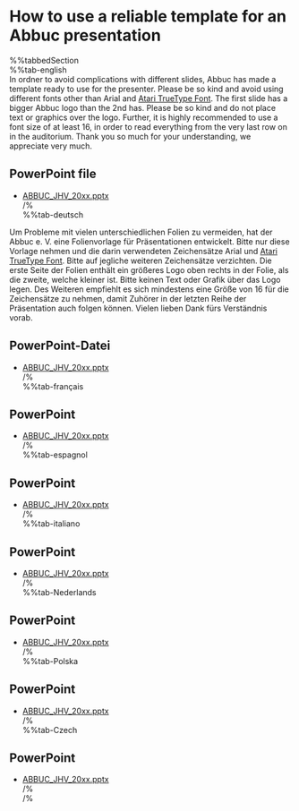 # How to use a reliable template for an Abbuc presentation  
%%tabbedSection  
%%tab-english  
In ordner to avoid complications with different slides, Abbuc has made a template ready to use for the presenter. Please be so kind and avoid using different fonts other than Arial and [Atari TrueType Font](https://atariwiki.org/wiki/Wiki.jsp?page=Atari%20True%20Type%20Font%20for%20PC%20and%20Mac). The first slide has a bigger Abbuc logo than the 2nd has. Please be so kind and do not place text or graphics over the logo. Further, it is highly recommended to use a font size of at least 16, in order to read everything from the very last row on in the auditorium. Thank you so much for your understanding, we appreciate very much.  
  
## PowerPoint file  
- [ABBUC_JHV_20xx.pptx](attachments/ABBUC_JHV_20xx.pptx)  
/%  
%%tab-deutsch  
  
Um Probleme mit vielen unterschiedlichen Folien zu vermeiden, hat der Abbuc e. V. eine Folienvorlage für Präsentationen entwickelt. Bitte nur diese Vorlage nehmen und die darin verwendeten Zeichensätze Arial und [Atari TrueType Font](https://atariwiki.org/wiki/Wiki.jsp?page=Atari%20True%20Type%20Font%20for%20PC%20and%20Mac). Bitte auf jegliche weiteren Zeichensätze verzichten. Die erste Seite der Folien enthält ein größeres Logo oben rechts in der Folie, als die zweite, welche kleiner ist. Bitte keinen Text oder Grafik über das Logo legen. Des Weiteren empfiehlt es sich mindestens eine Größe von 16 für die Zeichensätze zu nehmen, damit Zuhörer in der letzten Reihe der Präsentation auch folgen können. Vielen lieben Dank fürs Verständnis vorab.  
  
## PowerPoint-Datei  
- [ABBUC_JHV_20xx.pptx](attachments/ABBUC_JHV_20xx.pptx)  
/%  
%%tab-français  
## PowerPoint  
- [ABBUC_JHV_20xx.pptx](attachments/ABBUC_JHV_20xx.pptx)  
/%  
%%tab-espagnol  
## PowerPoint  
- [ABBUC_JHV_20xx.pptx](attachments/ABBUC_JHV_20xx.pptx)  
/%  
%%tab-italiano  
## PowerPoint  
- [ABBUC_JHV_20xx.pptx](attachments/ABBUC_JHV_20xx.pptx)  
/%  
%%tab-Nederlands  
## PowerPoint  
- [ABBUC_JHV_20xx.pptx](attachments/ABBUC_JHV_20xx.pptx)  
/%  
%%tab-Polska  
## PowerPoint  
- [ABBUC_JHV_20xx.pptx](attachments/ABBUC_JHV_20xx.pptx)  
/%  
%%tab-Czech  
## PowerPoint  
- [ABBUC_JHV_20xx.pptx](attachments/ABBUC_JHV_20xx.pptx)  
/%  
/%  

